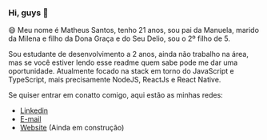 ### Hi, guys 👋

😄 Meu nome é Matheus Santos, tenho 21 anos, sou pai da Manuela, marido da Milena e filho da Dona Graça e do Seu Delio, sou o 2º filho de 5.

Sou estudante de desenvolvimento a 2 anos, ainda não trabalho na área, mas se você estiver lendo esse readme quem sabe pode me dar uma oportunidade.
Atualmente focado na stack em torno do JavaScript e TypeScript, mais precisamente NodeJS, ReactJs e React Native.

Se quiser entrar em conatto comigo, aqui estão as minhas redes:
- [Linkedin](https://www.linkedin.com/in/matheus-santos-moreira/)
- [E-mail](mailto:matheussm301@gmail.com)
- [Website](https://matheussantosdev.com) (Ainda em construção)




<!--
**matheus-santos-moreira/matheus-santos-moreira** is a ✨ _special_ ✨ repository because its `README.md` (this file) appears on your GitHub profile.

Here are some ideas to get you started:

- 🔭 I’m currently working on ...
- 🌱 I’m currently learning ...
- 👯 I’m looking to collaborate on ...
- 🤔 I’m looking for help with ...
- 💬 Ask me about ...
- 📫 How to reach me: ...
- 😄 Pronouns: ...
- ⚡ Fun fact: ...
-->
